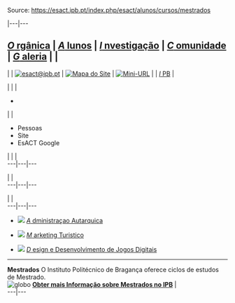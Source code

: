 Source: https://esact.ipb.pt/index.php/esact/alunos/cursos/mestrados

|---|---  
  
[_O_ rgânica](/index.php/esact/organica "Orgânica") | [_A_ lunos](/index.php/esact/alunos "Alunos") | [_I_ nvestigação](/index.php/esact/investigacao "Investigação") | [_C_ omunidade](/index.php/esact/comunidade "Comunidade") | [_G_ aleria](/index.php/esact/galeria "Galeria") |  |   
---  
|  | [![esact@ipb.pt](/templates/esact-template-alunos/images/mail.png)](mailto:esact@ipb.pt?subject=Portal%20ESACT "esact@ipb.pt") | [![Mapa do Site](/templates/esact-template-alunos/images/mapa.png)](/index.php/esact-map "Mapa do Site") | [![Mini-URL](/templates/esact-template-alunos/images/miniurl.png)](javascript:; "Mini-URL") |  | [_I_ PB](http://www.ipb.pt "Instituto Politécnico de Bragança") |   
  
  

  

  
  
  
  
  
  
  
  
  
  
  
  
  
  
|   |  | 

  *   

|  | 

  * Pessoas
  * Site
  * EsACT Google

|  |  |   
---|---|---  
  
|  |   
---|---|---  
  
|  |   
---|---|---  
  
  

  * ![](https://esact.ipb.pt/modules/mod_subpaginas/images/subpag1.png) [_A_ dministraçao Autarquica](/index.php/esact/alunos/cursos/mestrados/administracao-autarquica "Administração Autárquica")
  
  * ![](https://esact.ipb.pt/modules/mod_subpaginas/images/subpag1.png) [_M_ arketing Turistico](/index.php/esact/alunos/cursos/mestrados/marketing-turistico "Marketing Turístico")
  
  * ![](https://esact.ipb.pt/modules/mod_subpaginas/images/subpag1.png) [_D_ esign e Desenvolvimento de Jogos Digitais](/index.php/esact/alunos/cursos/mestrados/design-e-desenvolvimento-de-jogos-digitais "Design e Desenvolvimento de Jogos Digitais")
  
  
---  
  

**Mestrados** O Instituto Politécnico de Bragança oferece ciclos de estudos de
Mestrado.  
![globo](/images/icons/globo_icon.PNG) [**Obter mais Informação sobre Mestrados no IPB**](http://www.ipb.pt/go/e673) |   
---|---  
  
